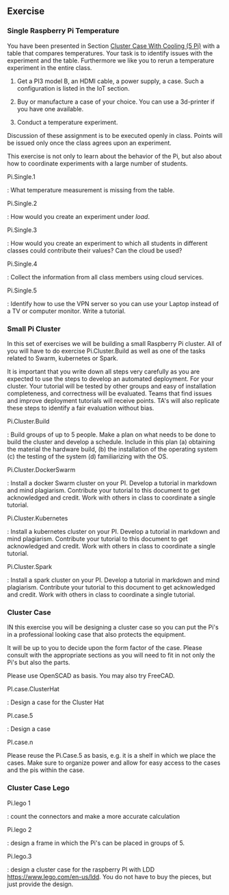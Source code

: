 ## Exercise

### Single Raspberry Pi Temperature

You have been presented in Section
[Cluster Case With Cooling (5 Pi)](#cluster-case-with-cooling-5-pi)
with a table that
compares temperatures. Your task is to identify issues with the
experiment and the table. Furthermore we like you to rerun a
temperature experiment in the entire class.

1. Get a PI3 model B, an HDMI cable, a power supply, a case. Such a
 configuration is listed in the IoT section.

2. Buy or manufacture a case of your choice. You can use a 3d-printer
 if you have one available.

3. Conduct a temperature experiment.

Discussion of these assignment is to be executed openly in class. Points
will be issued only once the class agrees upon an experiment.

This exercise is not only to learn about the behavior of the Pi, but
also about how to coordinate experiments with a large number of
students.

Pi.Single.1

: What temperature measurement is missing from the table.

Pi.Single.2

: How would you create an experiment under *load*.

Pi.Single.3

: How would you create an experiment to which all students in
  different classes could contribute their values? Can the cloud be
  used?

Pi.Single.4

: Collect the information from all class members using cloud services.

Pi.Single.5

: Identify how to use the VPN server so you can use your Laptop
instead of a TV or computer monitor. Write a tutorial.

### Small Pi Cluster

In this set of exercises we will be building a small Raspberry Pi
cluster. All of you will have to do exercise Pi.Cluster.Build as well
as one of the tasks related to Swarm, kubernetes or Spark.

It is important that you write down all steps very carefully as you are
expected to use the steps to develop an automated deployment. For your
cluster. Your tutorial will be tested by other groups and easy of
installation completeness, and correctness will be evaluated. Teams that
find issues and improve deployment tutorials will receive points. TA's
will also replicate these steps to identify a fair evaluation without
bias.

Pi.Cluster.Build

: Build groups of up to 5 people. Make a plan on what needs to be done
  to build the cluster and develop a schedule.  Include in this plan (a)
  obtaining the material the hardware build, (b) the installation of the
  operating system (c) the testing of the system (d) familiarizing with
  the OS.

Pi.Cluster.DockerSwarm

: Install a docker Swarm cluster on your PI. Develop a tutorial in
  markdown and mind plagiarism. Contribute your tutorial to this
  document to get acknowledged and credit. Work with others in class to
  coordinate a single tutorial.

Pi.Cluster.Kubernetes

: Install a kubernetes cluster on your PI. Develop a tutorial in
  markdown and mind plagiarism. Contribute your tutorial to this
  document to get acknowledged and credit. Work with others in class to
  coordinate a single tutorial.

Pi.Cluster.Spark

: Install a spark cluster on your PI. Develop a tutorial in markdown
  and mind plagiarism. Contribute your tutorial to this document to get
  acknowledged and credit. Work with others in class to coordinate a
  single tutorial.

### Cluster Case

IN this exercise you will be designing a cluster case so you can put
the Pi's in a professional looking case that also protects the
equipment.

It will be up to you to decide upon the form factor of the case.
Please consult with the appropriate sections as you will need to fit
in not only the Pi's but also the parts.

Please use OpenSCAD as basis. You may also try FreeCAD.

PI.case.ClusterHat

: Design a case for the Cluster Hat


PI.case.5

: Design a case

PI.case.n

Please reuse the Pi.Case.5 as basis, e.g. it is a shelf in which we
place the cases. Make sure to organize power and allow for easy access
to the cases and the pis within the case.

### Cluster Case Lego

Pi.lego 1

: count the connectors and make a more accurate calculation

Pi.lego 2

: design a frame in which the Pi's can be placed in groups of 5.

Pi.lego.3

: design a cluster case for the raspberry PI with LDD
  <https://www.lego.com/en-us/ldd>. You do not have to buy the pieces,
  but just provide the design.
